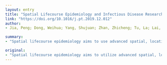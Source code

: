```yaml
---
layout: entry
title: "Spatial Lifecourse Epidemiology and Infectious Disease Research"
link: "https://doi.org/10.1016/j.pt.2019.12.012"
author:
- Jia, Peng; Dong, Weihua; Yang, Shujuan; Zhan, Zhicheng; Tu, La; Lai, Shengjie

summary:
- "Spatial lifecourse epidemiology aims to use advanced spatial, location-aware, and artificial intelligence technologies to investigate long-term effects of measurable biological, environmental, behavioral, and psychosocial factors on individual risk for chronic diseases. It could also further the research on infectious disease dynamics, risks, and consequences across the life course. The research could further the study on infectious diseases dynamics and risks. aims could further research on the lifecourse."

original:
- "Spatial lifecourse epidemiology aims to utilize advanced spatial, location-aware, and artificial intelligence technologies to investigate long-term effects of measurable biological, environmental, behavioral, and psychosocial factors on individual risk for chronic diseases. It could also further the research on infectious disease dynamics, risks, and consequences across the life course."
---
```


